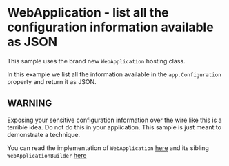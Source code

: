 # WebApplication - list all the configuration information available as JSON

This sample uses the brand new `WebApplication` hosting class. 

In this example we list all the information available in the `app.Configuration` property and return it as JSON.

## WARNING

Exposing your sensitive configuration information over the wire like this is a terrible idea. Do not do this in your application. This sample is just meant to demonstrate a technique. 

You can read the implementation of ```WebApplication``` [here](https://github.com/dotnet/aspnetcore/blob/main/src/DefaultBuilder/src/WebApplication.cs) and its sibling ```WebApplicationBuilder``` [here](https://github.com/dotnet/aspnetcore/blob/main/src/DefaultBuilder/src/WebApplicationBuilder.cs)

